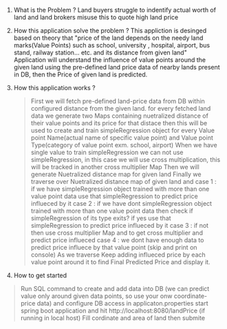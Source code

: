 1. What is the Problem ?
  Land buyers struggle to indentify actual worth of land and land brokers misuse this to quote high land price 

2. How this application solve the problem ?
   This appliction is desinged based on theory that "price of the land depends on the needy land marks(Value Points) such as school, university , hospital, airport, bus stand, railway station... etc. and its distance from given land"
   Application will understand the influence of value points around the given land using the pre-defined land price data of nearby lands present in DB, then the Price of given land is predicted.

3. How this application works ?
   > First we will fetch pre-defined land-price data from DB within configured distance from the given land.
   > for every fetched land data we generate two Maps containing nuetralized distance of their value points and its price for that distace then
   this will be used to create and train simpleRegression object for every Value point Name(actual name of specific value point) and Value point Type(category of value point exm. school, airport)
   > When we have single value to train simpleRegression we can not use simpleRegression, in this case we will use cross multiplication, this will be tracked in another cross multiplier Map 
   > Then we will generate Nuetralized distance map for given land
   > Finally we traverse over Nuetralized distance map of given land and 
   > case 1 : if we have simpleRegression object trained with more than one value point data use that simpleRegression to predict price influeced by it
   > case 2 : if we have dont simpleRegression object trained with more than one value point data then check if simpleRegression of its type exits? if yes use that simpleRegression to predict price influeced by it
   > case 3 : if not then use cross multiplier Map and to get cross multiplier and predict price influeced
   > case 4 : we dont have enough data to predict price influece by that value point (skip and print on console)
   > As we traverse Keep adding influeced price by each value point around it to find Final Predicted Price and display it.

4. How to get started
  > Run SQL command to create and add data into DB (we can predict value only around given data points, so use your onw coordinate-price data) and configure DB access in applicaton.properties
  > start spring boot application and hit http://localhost:8080/landPrice (if running in local host)
  > Fill cordinate and area of land then submite  
